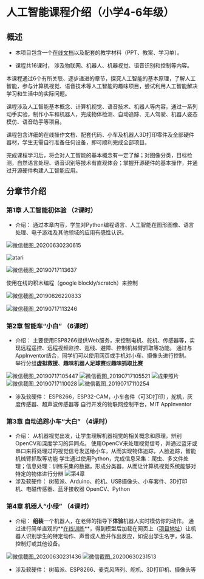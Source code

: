 # 人工智能课程介绍（小学4-6年级）

## 概述

- 本项目包含一个[在线文档](https://course.playwithai.com/primary_4-6)以及配套的教学材料（PPT、教案、学习单）。

- 课程共16课时， 涉及物联网、机器人、机器视觉、语音识别和控制等内容。

本课程通过6个有所关联、逐步递进的章节，探究人工智能的基本原理，了解人工智能，参与计算机视觉、语音技术等人工智能的趣味项目，尝试利用人工智能解决学习和生活中的实际问题。

课程涉及人工智能基本概念、计算机视觉、语音技术、机器人等内容。通过一系列动手实验，制作小车和机器人，完成物体检测、自动追踪、无人驾驶、机器人姿态模仿、语音助手等项目。

课程包含详细的在线操作文档、配套代码、小车及机器人3D打印零件及全部硬件器材，学生无需自行准备任何设备，即可顺利完成全部项目。

完成课程学习后，将会对人工智能的基本概念有一定了解；对图像分类，目标检测，自然语言处理、语音识别等技术有直观体会；掌握开源硬件的基本操作，并通过开源硬件构建人工智能应用。

## 分章节介绍

### 第1章 人工智能初体验 （2课时）

- 介绍：
通过本章内容，学生对Python编程语言、人工智能在图形图像、语言处理、电子游戏及其他领域的应用有感性认识。

![微信截图_20200630230615](https://md.hass.live/%E5%BE%AE%E4%BF%A1%E6%88%AA%E5%9B%BE_20200630230615.png)

![atari](https://md.hass.live/niji/2019-12-10-1.jpg)

![微信截图_20190717113637](https://md.hass.live/%E5%BE%AE%E4%BF%A1%E6%88%AA%E5%9B%BE_20190717113637.png)

使用在线的积木编程（google blockly/scratch）来控制

![微信截图_20190826220833](https://md.hass.live/%E5%BE%AE%E4%BF%A1%E6%88%AA%E5%9B%BE_20190826220833.png)

![微信截图_20190717113246](https://md.hass.live/%E5%BE%AE%E4%BF%A1%E6%88%AA%E5%9B%BE_20190717113246.png)

### 第2章 智能车“小白” （6课时）

- 介绍：
主要使用ESP8266提供Web服务，来控制电机、舵机、传感器等，实现远程遥控、远程视频监控、巡线、避障、控制机械臂抓取等功能。
通过与AppInventor结合，同学们可以使用网页或手机对小车、摄像头进行控制。  
举行分组**虚拟救援**、**趣味机器人足球赛**或**趣味抓取比赛**

![微信截图_20190717105447](https://md.hass.live/%E5%BE%AE%E4%BF%A1%E6%88%AA%E5%9B%BE_20190717105447.png)
![微信截图_20190717105521](https://md.hass.live/%E5%BE%AE%E4%BF%A1%E6%88%AA%E5%9B%BE_20190717105521.png)
![成果照片](https://md.hass.live/%E6%88%90%E6%9E%9C%E7%85%A7%E7%89%87.jpg)
![微信截图_20190717110028](https://md.hass.live/%E5%BE%AE%E4%BF%A1%E6%88%AA%E5%9B%BE_20190717110028.png)
![微信截图_20190717110254](https://md.hass.live/%E5%BE%AE%E4%BF%A1%E6%88%AA%E5%9B%BE_20190717110254.png)
- 涉及软硬件：
ESP8266，ESP32-CAM，小车套件（可3D打印），舵机，灰度传感器、超声波传感器等
自行开发的物联网控制平台，MIT AppInventor

### 第3章 自动追踪小车“大白” （4课时）

- 介绍：
从机器视觉出发，让学生理解机器视觉的相关概念和原理，辨别OpenCV和深度学习的异同点。
使用OpenCV来处理视觉信号，并通过蓝牙或串口来将处理过的视觉信号发送给小车，从而实现物体追踪，人脸追踪，智能机械臂抓取等功能
学生通过使用Python，完成信息采集：爬虫、多文件处理；信息处理：训练采集的数据，形成分类器，从而让计算机视觉系统能够对特定的物体进行分辨
![第4章](https://md.hass.live/%E7%AC%AC4%E7%AB%A0.png)
- 涉及软硬件：
树莓派、Arduino、舵机、USB摄像头、小车套件、3D打印机、电磁传感器、蓝牙接收器
OpenCV、Python

### 第4章 机器人“小绿” （4课时）

- 介绍：
**组装**一个机器人，在老师的指导下**体验**机器人实时模仿你的动作。
通过进行简单直观的**[在线训练](https://teachablemachine.withgoogle.com/)**，得到模型后加载在网页上（[项目地址](https://github.com/nijisakai/TeachableMachine_with_MQTT_and_HomeAssistant)）让机器人识别学生的特定动作、声音或人脸并作出反应，如说出学生名字，体温、控制灯或其他设备。

![微信截图_20200630231436](https://md.hass.live/%E5%BE%AE%E4%BF%A1%E6%88%AA%E5%9B%BE_20200630231436.png)
![微信截图_20200630231513](https://md.hass.live/%E5%BE%AE%E4%BF%A1%E6%88%AA%E5%9B%BE_20200630231513.png)

- 涉及软硬件：
树莓派、ESP8266、麦克风阵列、舵机、3D打印机、摄像头等
